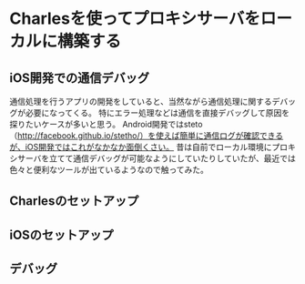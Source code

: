 # Charlesを使ってプロキシサーバをローカルに構築する

## iOS開発での通信デバッグ
通信処理を行うアプリの開発をしていると、当然ながら通信処理に関するデバッグが必要になってくる。
特にエラー処理などは通信を直接デバッグして原因を探りたいケースが多いと思う。
Android開発ではsteto（http://facebook.github.io/stetho/）を使えば簡単に通信ログが確認できるが、iOS開発ではこれがなかなか面倒くさい。
昔は自前でローカル環境にプロキシサーバを立てて通信デバッグが可能なようにしていたりしていたが、最近では色々と便利なツールが出ているようなので触ってみた。

## Charlesのセットアップ

## iOSのセットアップ

## デバッグ
